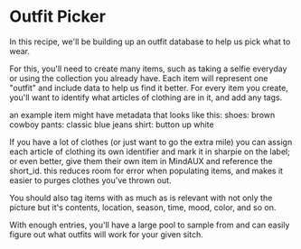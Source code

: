 # Outfit Picker

In this recipe, we'll be building up an outfit database to help us pick what to wear.

For this, you'll need to create many items, such as taking a selfie everyday or using the collection you already have. Each item will represent one "outfit" and include data to help us find it better. For every item you create, you'll want to identify what articles of clothing are in it, and add any tags.

an example item might have metadata that looks like this:
    shoes: brown cowboy
    pants: classic blue jeans
    shirt: button up white

If you have a lot of clothes (or just want to go the extra mile) you can assign each article of clothing its own identifier and mark it in sharpie on the label; or even better, give them their own item in MindAUX and reference the short_id. this reduces room for error when populating items, and makes it easier to purges clothes you've thrown out.

You should also tag items with as much as is relevant with not only the picture but it's contents, location, season, time, mood, color, and so on.

With enough entries, you'll have a large pool to sample from and can easily figure out what outfits will work for your given sitch.